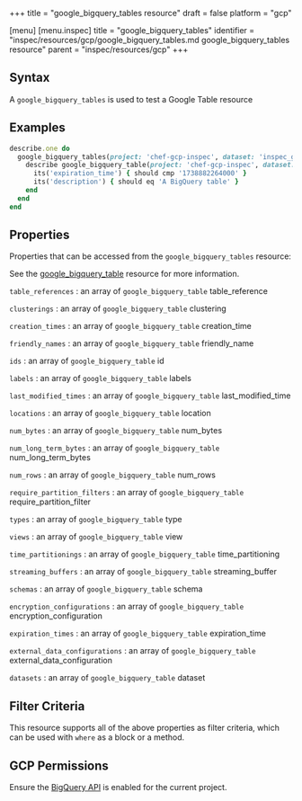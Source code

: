 +++
title = "google_bigquery_tables resource"
draft = false
platform = "gcp"

[menu]
  [menu.inspec]
    title = "google_bigquery_tables"
    identifier = "inspec/resources/gcp/google_bigquery_tables.md google_bigquery_tables resource"
    parent = "inspec/resources/gcp"
+++

## Syntax

A `google_bigquery_tables` is used to test a Google Table resource

## Examples

```ruby
describe.one do
  google_bigquery_tables(project: 'chef-gcp-inspec', dataset: 'inspec_gcp_dataset').table_references.each do |table_reference|
    describe google_bigquery_table(project: 'chef-gcp-inspec', dataset: 'inspec_gcp_dataset', name: table_reference.table_id) do
      its('expiration_time') { should cmp '1738882264000' }
      its('description') { should eq 'A BigQuery table' }
    end
  end
end
```

## Properties

Properties that can be accessed from the `google_bigquery_tables` resource:

See the [google_bigquery_table](/inspec/resources/google_bigquery_table/#properties) resource for more information.

`table_references`
: an array of `google_bigquery_table` table_reference

`clusterings`
: an array of `google_bigquery_table` clustering

`creation_times`
: an array of `google_bigquery_table` creation_time

`friendly_names`
: an array of `google_bigquery_table` friendly_name

`ids`
: an array of `google_bigquery_table` id

`labels`
: an array of `google_bigquery_table` labels

`last_modified_times`
: an array of `google_bigquery_table` last_modified_time

`locations`
: an array of `google_bigquery_table` location

`num_bytes`
: an array of `google_bigquery_table` num_bytes

`num_long_term_bytes`
: an array of `google_bigquery_table` num_long_term_bytes

`num_rows`
: an array of `google_bigquery_table` num_rows

`require_partition_filters`
: an array of `google_bigquery_table` require_partition_filter

`types`
: an array of `google_bigquery_table` type

`views`
: an array of `google_bigquery_table` view

`time_partitionings`
: an array of `google_bigquery_table` time_partitioning

`streaming_buffers`
: an array of `google_bigquery_table` streaming_buffer

`schemas`
: an array of `google_bigquery_table` schema

`encryption_configurations`
: an array of `google_bigquery_table` encryption_configuration

`expiration_times`
: an array of `google_bigquery_table` expiration_time

`external_data_configurations`
: an array of `google_bigquery_table` external_data_configuration

`datasets`
: an array of `google_bigquery_table` dataset

## Filter Criteria

This resource supports all of the above properties as filter criteria, which can be used
with `where` as a block or a method.

## GCP Permissions

Ensure the [BigQuery API](https://console.cloud.google.com/apis/library/bigquery-json.googleapis.com/) is enabled for the current project.
